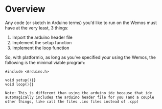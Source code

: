 # Overview

Any code (or sketch in Arduino terms) you'd like to run on the Wemos must have at the very least, 3 things:

1. Import the arduino header file
2. Implement the setup function
3. Implement the loop function

So, with platformio, as long as you've specified your using the Wemos, the following is the minimal viable program:

```
#include <Arduino.h>

void setup(){}
void loop(){}

Note: This is different than using the arduino ide because that ide automagically includes the arduino header file for you (and a couple other things, like call the files .ino files instead of .cpp)
